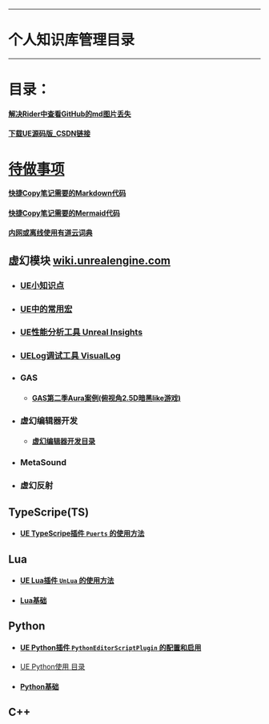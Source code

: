 ___________________________________________________________________________________________
# 个人知识库管理目录

___________________________________________________________________________________________

# 目录：

#### [解决Rider中查看GitHub的md图片丢失](./解决Rider中查看GitHub的md图片丢失.md)

#### [下载UE源码版_CSDN链接](https://blog.csdn.net/qq_39934403/article/details/128050817)


# [待做事项](./TODO.md)

#### [快捷Copy笔记需要的Markdown代码](./MarkdownCopyMenu.md)
#### [快捷Copy笔记需要的Mermaid代码](./Mermaid格式参考.md)
#### [内网或离线使用有道云词典](./有道云词典离线打包.md)

## 虚幻模块 [wiki.unrealengine.com](https://michaeljcole.github.io/wiki.unrealengine.com/)

- ### [UE小知识点](./UECPP/UE_Tips.md)
- ### [UE中的常用宏](./UECPP/CommonMacrosUE.md)
- ### [UE性能分析工具 Unreal Insights](./UECPP/Unreal_Insights.md)
- ### [UELog调试工具 VisualLog](./UECPP/UE_VisualLog.md)

- ### **GAS**

  - #### [GAS第二季Aura案例(俯视角2.5D暗黑like游戏)](./UECPP/Models/GAS/GAS_2_Aura/MainMenu.md)

- ### **虚幻编辑器开发**

  - #### [虚幻编辑器开发目录](./UECPP/Models/UE_Editor/UE_EditorDevelopment/UE_Editor_001.md)


- ### **MetaSound**


- ### **虚幻反射**


## TypeScripe(TS)

- #### [UE  TypeScripe插件 `Puerts` 的使用方法](./TypeScripe/UE_TypeScripe_Puerts.md)

## Lua

- #### [UE  Lua插件 `UnLua` 的使用方法](./Lua/UE_Lua_UnLua.md)
- #### [Lua基础](./Lua/Lua.md)

## Python

- #### [UE  Python插件 `PythonEditorScriptPlugin` 的配置和启用](./Python/UE_Python_PythonEditorScriptPlugin.md)
- [UE  Python使用 目录](./Python/UE_PythonMenu.md)
- #### [Python基础](./Python/PythonBasicsMenu.md)

## C++